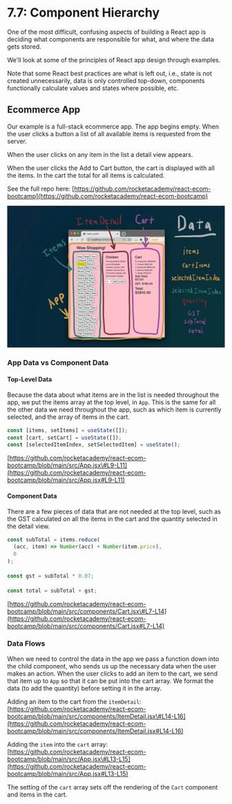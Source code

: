 # 7.7: Component Hierarchy

One of the most difficult, confusing aspects of building a React app is deciding what components are responsible for what, and where the data gets stored.

We'll look at some of the principles of React app design through examples.

Note that some React best practices are what is left out, i.e., state is not created unnecessarily, data is only controlled top-down, components functionally calculate values and states where possible, etc.

## Ecommerce App

Our example is a full-stack ecommerce app. The app begins empty. When the user clicks a button a list of all available items is requested from the server.

When the user clicks on any item in the list a detail view appears.

When the user clicks the Add to Cart button, the cart is displayed with all the items. In the cart the total for all items is calculated.

See the full repo here: [https://github.com/rocketacademy/react-ecom-bootcamp](https://github.com/rocketacademy/react-ecom-bootcamp)

![](../../.gitbook/assets/shopping.jpg)

### App Data vs Component Data

#### Top-Level Data

Because the data about what items are in the list is needed throughout the app, we put the items array at the top level, in `App`. This is the same for all the other data we need throughout the app, such as which item is currently selected, and the array of items in the cart.

```javascript
const [items, setItems] = useState([]);
const [cart, setCart] = useState([]);
const [selectedItemIndex, setSelectedItem] = useState();
```

[https://github.com/rocketacademy/react-ecom-bootcamp/blob/main/src/App.jsx\#L9-L11](https://github.com/rocketacademy/react-ecom-bootcamp/blob/main/src/App.jsx#L9-L11)

#### Component Data

There are a few pieces of data that are not needed at the top level, such as the GST calculated on all the items in the cart and the quantity selected in the detail view.

```javascript
const subTotal = items.reduce(
  (acc, item) => Number(acc) + Number(item.price),
  0
);

const gst = subTotal * 0.07;

const total = subTotal + gst;
```

[https://github.com/rocketacademy/react-ecom-bootcamp/blob/main/src/components/Cart.jsx\#L7-L14](https://github.com/rocketacademy/react-ecom-bootcamp/blob/main/src/components/Cart.jsx#L7-L14)

### Data Flows

When we need to control the data in the app we pass a function down into the child component, who sends us up the necessary data when the user makes an action. When the user clicks to add an item to the cart, we send that item up to `App` so that it can be put into the cart array. We format the data \(to add the quantity\) before setting it in the array.

Adding an item to the cart from the `itemDetail`: [https://github.com/rocketacademy/react-ecom-bootcamp/blob/main/src/components/ItemDetail.jsx\#L14-L16](https://github.com/rocketacademy/react-ecom-bootcamp/blob/main/src/components/ItemDetail.jsx#L14-L16)

Adding the `item` into the `cart` array: [https://github.com/rocketacademy/react-ecom-bootcamp/blob/main/src/App.jsx\#L13-L15](https://github.com/rocketacademy/react-ecom-bootcamp/blob/main/src/App.jsx#L13-L15)

The setting of the `cart` array sets off the rendering of the `Cart` component and items in the cart.

